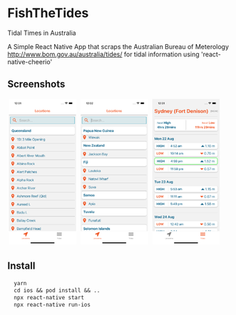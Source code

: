 # FishTheTides
Tidal Times in Australia

A Simple React Native App that scraps the Australian Bureau of Meterology http://www.bom.gov.au/australia/tides/ for tidal information using 'react-native-cheerio'


## Screenshots
<div>
  <img src="/assets/screenshot2.png" alt="alt text" title="image" width="30%" style="margin: 3px;"/>
  <img src="/assets/screenshot3.png" alt="alt text" title="image" width="30%" style="margin: 3px;"/>
  <img src="/assets/screenshot1.png" alt="alt text" title="image" width="30%" style="margin: 3px;"/>
<div>



## Install
```
  yarn
  cd ios && pod install && ..
  npx react-native start
  npx react-native run-ios
```
